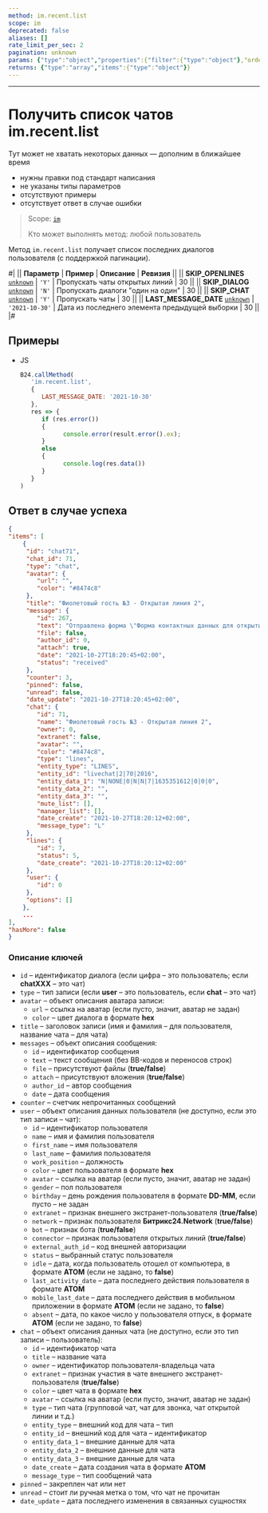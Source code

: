 ```yaml
---
method: im.recent.list
scope: im
deprecated: false
aliases: []
rate_limit_per_sec: 2
pagination: unknown
params: {"type":"object","properties":{"filter":{"type":"object"},"order":{"type":"object"},"select":{"type":"array","items":{"type":"string"}},"start":{"type":["integer","string"]}}}
returns: {"type":"array","items":{"type":"object"}}
---
```



---

# Получить список чатов im.recent.list



Тут может не хватать некоторых данных — дополним в ближайшее время







- нужны правки под стандарт написания
- не указаны типы параметров
- отсутствуют примеры
- отсутствует ответ в случае ошибки





> Scope: [`im`](../scopes/permissions.md)
>
> Кто может выполнять метод: любой пользователь

Метод `im.recent.list` получает список последних диалогов пользователя (с поддержкой пагинации).

#|
|| **Параметр** | **Пример** | **Описание** | **Ревизия** ||
|| **SKIP_OPENLINES**
[`unknown`](../data-types.md) | `'Y'` | Пропускать чаты открытых линий | 30 ||
|| **SKIP_DIALOG**
[`unknown`](../data-types.md) | `'N'` | Пропускать диалоги "один на один" | 30 ||
|| **SKIP_CHAT**
[`unknown`](../data-types.md) | `'Y'` | Пропускать чаты | 30 ||
|| **LAST_MESSAGE_DATE**
[`unknown`](../data-types.md) | `'2021-10-30'` | Дата из последнего элемента предыдущей выборки | 30 ||
|#

## Примеры



- JS

   ```js
   B24.callMethod(
      'im.recent.list',
      {
         LAST_MESSAGE_DATE: '2021-10-30'
      },
      res => {
         if (res.error())
         {
               console.error(result.error().ex);
         }
         else
         {
               console.log(res.data())
         }
      }
   )
   ```





## Ответ в случае успеха

```json
{
"items": [
    {
     "id": "chat71",
     "chat_id": 71,
     "type": "chat",
     "avatar": {
        "url": "",
        "color": "#8474c8"
     },
     "title": "Фиолетовый гость №3 - Открытая линия 2",
     "message": {
        "id": 267,
        "text": "Отправлена форма \"Форма контактных данных для открытых линий\" [Вложение]",
        "file": false,
        "author_id": 0,
        "attach": true,
        "date": "2021-10-27T18:20:45+02:00",
        "status": "received"
     },
     "counter": 3,
     "pinned": false,
     "unread": false,
     "date_update": "2021-10-27T18:20:45+02:00",
     "chat": {
        "id": 71,
        "name": "Фиолетовый гость №3 - Открытая линия 2",
        "owner": 0,
        "extranet": false,
        "avatar": "",
        "color": "#8474c8",
        "type": "lines",
        "entity_type": "LINES",
        "entity_id": "livechat|2|70|2016",
        "entity_data_1": "N|NONE|0|N|N|7|1635351612|0|0|0",
        "entity_data_2": "",
        "entity_data_3": "",
        "mute_list": [],
        "manager_list": [],
        "date_create": "2021-10-27T18:20:12+02:00",
        "message_type": "L"
     },
     "lines": {
        "id": 7,
        "status": 5,
        "date_create": "2021-10-27T18:20:12+02:00"
     },
     "user": {
        "id": 0
     },
     "options": []
    },
    ...
],
"hasMore": false
}
```

### Описание ключей

- `id` – идентификатор диалога (если цифра – это пользователь; если **chatXXX** – это чат)
- `type` – тип записи (если **user** – это пользователь, если **chat** – это чат)
- `avatar` – объект описания аватара записи:
  - `url` – ссылка на аватар (если пусто, значит, аватар не задан)
  - `color` – цвет диалога в формате **hex**
- `title` – заголовок записи (имя и фамилия – для пользователя, название чата – для чата)
- `messages` – объект описания сообщения:
  - `id` – идентификатор сообщения
  - `text` – текст сообщения (без BB-кодов и переносов строк)
  - `file` – присутствуют файлы (**true/false**)
  - `attach` – присутствуют вложения (**true/false**)
  - `author_id` – автор сообщения
  - `date` – дата сообщения
- `counter` – счетчик непрочитанных сообщений
- `user` – объект описания данных пользователя (не доступно, если это тип записи – чат):
  - `id` – идентификатор пользователя
  - `name` – имя и фамилия пользователя
  - `first_name` – имя пользователя
  - `last_name` – фамилия пользователя
  - `work_position` – должность
  - `color` – цвет пользователя в формате **hex**
  - `avatar` – ссылка на аватар (если пусто, значит, аватар не задан)
  - `gender` – пол пользователя
  - `birthday` – день рождения пользователя в формате **DD-MM**, если пусто – не задан
  - `extranet` – признак внешнего экстранет-пользователя (**true/false**)
  - `network` – признак пользователя **Битрикс24.Network** (**true/false**)
  - `bot` – признак бота (**true/false**)
  - `connector` – признак пользователя открытых линий (**true/false**)
  - `external_auth_id` – код внешней авторизации
  - `status` – выбранный статус пользователя
  - `idle` – дата, когда пользователь отошел от компьютера, в формате **АТОМ** (если не задано, то **false**)
  - `last_activity_date` – дата последнего действия пользователя в формате **АТОМ**
  - `mobile_last_date` – дата последнего действия в мобильном приложении в формате **АТОМ** (если не задано, то **false**)
  - `absent` – дата, по какое число у пользователя отпуск, в формате **АТОМ** (если не задано, то **false**)
- `chat` – объект описания данных чата (не доступно, если это тип записи – пользователь):
  - `id` – идентификатор чата
  - `title` – название чата
  - `owner` – идентификатор пользователя-владельца чата
  - `extranet` – признак участия в чате внешнего экстранет-пользователя (**true/false**)
  - `color` – цвет чата в формате **hex**
  - `avatar` – ссылка на аватар (если пусто, значит, аватар не задан)
  - `type` – тип чата (групповой чат, чат для звонка, чат открытой линии и т.д.)
  - `entity_type` – внешний код для чата – тип
  - `entity_id` – внешний код для чата – идентификатор
  - `entity_data_1` – внешние данные для чата
  - `entity_data_2` – внешние данные для чата
  - `entity_data_3` – внешние данные для чата
  - `date_create` – дата создания чата в формате **АТОМ**
  - `message_type` – тип сообщений чата
- `pinned` – закреплен чат или нет
- `unread` – стоит ли ручная метка о том, что чат не прочитан
- `date_update` – дата последнего изменения в связанных сущностях
